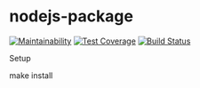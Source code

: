 # nodejs-package
[![Maintainability](https://api.codeclimate.com/v1/badges/b3d145caff4517a86757/maintainability)](https://codeclimate.com/github/MaratLatypov/project-lvl1-s160/maintainability)
[![Test Coverage](https://api.codeclimate.com/v1/badges/b3d145caff4517a86757/test_coverage)](https://codeclimate.com/github/MaratLatypov/project-lvl1-s160/test_coverage)
[![Build Status](https://travis-ci.org/MaratLatypov/project-lvl1-s160.svg?branch=master)](https://travis-ci.org/MaratLatypov/project-lvl1-s160)


Setup

make install
